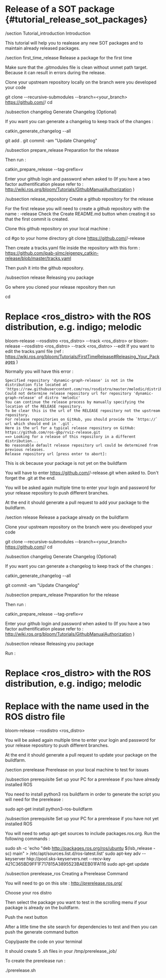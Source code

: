 # Release of a SOT package {#tutorial_release_sot_packages}

/section Tutorial_introduction Introduction

This tutorial will help you to realease any new SOT packages and to maintain already released packages.

/section first_time_release Release a package for the first time

Make sure that the .gitmodules file is clean without unmet path target. Because it can result in errors during the release.

Clone your upstream repository locally on the branch were you developed your code

git clone --recursive-submodules --branch=<your_branch> https://github.com/<name-of-your-account>/<name-of-your-package>
cd <name-of-your-package>

/subsection changelog Generate Changelog (Optional)

If you want you can generate a changelog to keep track of the changes :

catkin_generate_changelog --all

git add .
git commit -am "Update Changelog"

/subsection prepare_release Preparation for the release 

Then run :

catkin_prepare_release --tag-prefix=v

Enter your github login and password when asked to (If you have a two factor authentification please refer to : http://wiki.ros.org/bloom/Tutorials/GithubManualAuthorization )

/subsection release_repository Create a github repository for the release

For the first release you will need to create a github repository with the name : <name-of-your-package>-release
Check the Create README.md button when creating it so that the first commit is created.

Clone this github repository on your local machine :

cd #go to your home directory
git clone https://github.com/<name-of-your-account>/<name-of-your-package>-release

Then create a tracks.yaml file inside the repository with this form : https://github.com/ipab-slmc/eigenpy_catkin-release/blob/master/tracks.yaml

Then push it into the github repository.

/subsection release Releasing you package

Go where you cloned your release repository then run

cd
# Replace <ros_distro> with the ROS distribution, e.g. indigo; melodic
bloom-release --rosdistro <ros_distro> --track <ros_distro> <name-of-your-package-release>
or
bloom-release --rosdistro <ros_distro> --track <ros_distro> <name-of-your-package-release> --edit
If you want to edit the tracks.yaml file (ref : https://wiki.ros.org/bloom/Tutorials/FirstTimeRelease#Releasing_Your_Packages )

Normally you will have this error : 
```
Specified repository 'dynamic-graph-release' is not in the distribution file located at 'https://raw.githubusercontent.com/ros/rosdistro/master/melodic/distribution.yaml'
Could not determine release repository url for repository 'dynamic-graph-release' of distro 'melodic'
You can continue the release process by manually specifying the location of the RELEASE repository.
To be clear this is the url of the RELEASE repository not the upstream repository.
For release repositories on GitHub, you should provide the `https://` url which should end in `.git`.
Here is the url for a typical release repository on GitHub: https://github.com/ros-gbp/rviz-release.git
==> Looking for a release of this repository in a different distribution...
No reasonable default release repository url could be determined from previous releases.
Release repository url [press enter to abort]:
```

This is ok because your package is not yet on the buildfarm

You will have to enter https://github.com/<name-of-your-account>/<name-of-your-package>-release.git when asked to. Don't forget the .git at the end.

You will be asked again multiple time to enter your login and password for your release repository to push different branches.

At the end it should generate a pull request to add your package to the buildfarm.

/section release Release a package already on the buildfarm

Clone your upstream repository on the branch were you developed your code

git clone --recursive-submodules --branch=<your_branch> https://github.com/<name-of-your-account>/<name-of-your-package>
cd <name-of-your-package>

/subsection changelog Generate Changelog (Optional)

If you want you can generate a changelog to keep track of the changes :

catkin_generate_changelog --all

git commit -am "Update Changelog"

/subsection prepare_release Preparation for the release 

Then run :

catkin_prepare_release --tag-prefix=v

Enter your github login and password when asked to (If you have a two factor authentification please refer to : http://wiki.ros.org/bloom/Tutorials/GithubManualAuthorization )

/subsection release Releasing you package

Run :

# Replace <ros_distro> with the ROS distribution, e.g. indigo; melodic
# Replace <name-of-your-package> with the name used in the ROS distro file
bloom-release <name-of-your-package> --rosdistro <ros_distro>

You will be asked again multiple time to enter your login and password for your release repository to push different branches.

At the end it should generate a pull request to update your package on the buildfarm.

/section prerelease Prerelease on your local machine to test for issues

/subsection prerequisite Set up your PC for a prerelease if you have already installed ROS

You need to install python3 ros buildfarm in order to generate the script you will need for the prerelease :

sudo apt-get install python3-ros-buildfarm

/subsection prerequisite Set up your PC for a prerelease if you have not yet installed ROS

You will need to setup apt-get sources to include packages.ros.org. Run the following commands :

sudo sh -c 'echo "deb http://packages.ros.org/ros/ubuntu $(lsb_release -sc) main" > /etc/apt/sources.list.d/ros-latest.list'
sudo apt-key adv --keyserver hkp://pool.sks-keyservers.net --recv-key 421C365BD9FF1F717815A3895523BAEEB01FA116
sudo apt-get update

/subsection prerelease_ros Creating a Prerelease Command

You will need to go on this site : http://prerelease.ros.org/

Choose your ros distro 

Then select the package you want to test in the scrolling menu if your package is already on the buildfarm.

Push the next button 

After a little time the site search for dependencies to test and then you can push the generate command button

Copy/paste the code on your terminal

It should create 5 .sh files in your /tmp/prerelease_job/ 

To create the prerelease run :

./prerelease.sh




